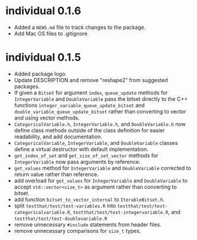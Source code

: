 # individual 0.1.6

  * Added a `NEWS.md` file to track changes to the package.
  * Add Mac OS files to .gitignore

# individual 0.1.5

  * Added package logo.
  * Update DESCRIPTION and remove "reshape2" from suggested packages.
  * If given a `Bitset` for argument `index`, `queue_update` methods for 
  `IntegerVariable` and `DoubleVariable` pass the bitset directly to the C++ 
  functions `integer_variable_queue_update_bitset` and `double_variable_queue_update_bitset`
  rather than converting to vector and using vector methods.
  * `CategoricalVariable.h`, `IntegerVariable.h`, and `DoubleVariable.h` now define
  class methods outside of the class definition for easier readability, and add
  documentation.
  * `CategoricalVariable`, `IntegerVariable`, and `DoubleVariable` classes define
  a virtual destructor with default implementation.
  * `get_index_of_set` and `get_size_of_set_vector` methods for `IntegerVariable`
  now pass arguments by reference.
  * `get_values` method for `IntegerVariable` and `DoubleVariable` corrected to
  return value rather than reference.
  * add overload for `get_values` for `IntegerVariable` and `DoubleVariable` to
  accept `std::vector<size_t>` as argument rather than converting to bitset.
  * add function `bitset_to_vector_internal` to `IterableBitset.h`.
  * split `testthat/test/test-variables.R` into `testthat/test/test-categoricalvariable.R`,
  `testthat/test/test-integervariable.R`, and `testthat/test/test-doublevariable.R`
  * remove unnecessary `#include` statements from header files.
  * remove unnecessary comparisons for `size_t` types.
  

